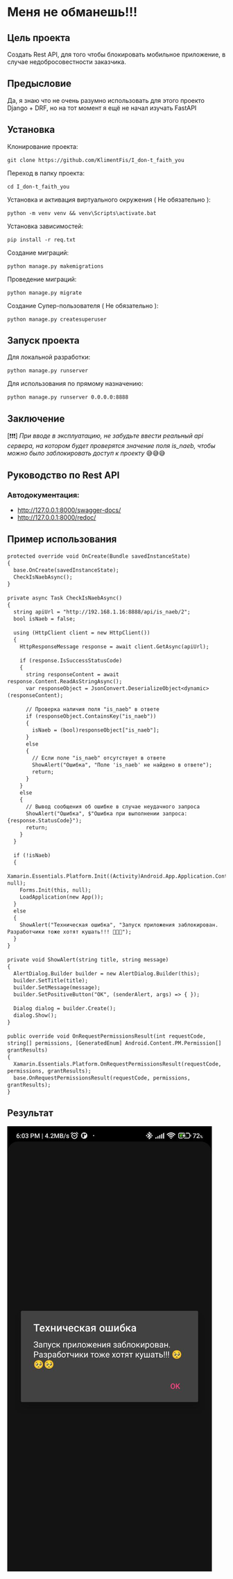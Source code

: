 # Меня не обманешь!!!

## Цель проекта
Создать Rest API, для того чтобы блокировать мобильное приложение, в случае недобросовестности заказчика.

## Предысловие
Да, я знаю что не очень разумно использовать для этого проекто Django + DRF, но на тот момент я ещё не начал изучать FastAPI

## Установка

Клонирование проекта:
```shell
git clone https://github.com/KlimentFis/I_don-t_faith_you 
```

Переход в папку проекта:
```shell
cd I_don-t_faith_you
```

Установка и активация виртуального окружения ( Не обязательно ):
```shell
python -m venv venv && venv\Scripts\activate.bat
```

Установка зависимостей:
```shell
pip install -r req.txt
```

Создание миграций:
```shell
python manage.py makemigrations
```

Проведение миграций:
```shell
python manage.py migrate
```

Создание Супер-пользователя ( Не обязательно ):
```shell
python manage.py createsuperuser
```

## Запуск проекта
Для локальной разработки:
```shell
python manage.py runserver
```
Для использования по прямому назначению:
```shell
python manage.py runserver 0.0.0.0:8888
```
## Заключение

[❗❗❗] *При вводе в эксплуатацию, не забудьте ввести реальный api сервера, на котором будет проверятся значение поля is_naeb, чтобы можно было заблокировать доступ к проекту* 😅😅😅

## Руководство по Rest API

### Автодокументация:
- http://127.0.0.1:8000/swagger-docs/
- http://127.0.0.1:8000/redoc/

## Пример использования
```
protected override void OnCreate(Bundle savedInstanceState)
{
  base.OnCreate(savedInstanceState);
  CheckIsNaebAsync();
}

private async Task CheckIsNaebAsync()
{
  string apiUrl = "http://192.168.1.16:8888/api/is_naeb/2";
  bool isNaeb = false;

  using (HttpClient client = new HttpClient())
  {
    HttpResponseMessage response = await client.GetAsync(apiUrl);

    if (response.IsSuccessStatusCode)
    {
      string responseContent = await response.Content.ReadAsStringAsync();
      var responseObject = JsonConvert.DeserializeObject<dynamic>(responseContent);

      // Проверка наличия поля "is_naeb" в ответе
      if (responseObject.ContainsKey("is_naeb"))
      {
      	isNaeb = (bool)responseObject["is_naeb"];
      }
      else
      {
        // Если поле "is_naeb" отсутствует в ответе
        ShowAlert("Ошибка", "Поле 'is_naeb' не найдено в ответе");
        return;
      }
    }
 	else
    {
      // Вывод сообщения об ошибке в случае неудачного запроса
      ShowAlert("Ошибка", $"Ошибка при выполнении запроса: {response.StatusCode}");
      return;
    }
  }

  if (!isNaeb)
  {
    Xamarin.Essentials.Platform.Init((Activity)Android.App.Application.Context, null);
    Forms.Init(this, null);
    LoadApplication(new App());
  }
  else
  {
  	ShowAlert("Техническая ошибка", "Запуск приложения заблокирован. Разработчики тоже хотят кушать!!! 🥺🥺🥺");
  }
}

private void ShowAlert(string title, string message)
{
  AlertDialog.Builder builder = new AlertDialog.Builder(this);
  builder.SetTitle(title);
  builder.SetMessage(message);
  builder.SetPositiveButton("OK", (senderAlert, args) => { });

  Dialog dialog = builder.Create();
  dialog.Show();
}

public override void OnRequestPermissionsResult(int requestCode, string[] permissions, [GeneratedEnum] Android.Content.PM.Permission[] grantResults)
{
  Xamarin.Essentials.Platform.OnRequestPermissionsResult(requestCode, permissions, grantResults);
  base.OnRequestPermissionsResult(requestCode, permissions, grantResults);
}
```

## Результат
![](./result.jpg)
